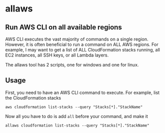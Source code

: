 # allaws
## Run AWS CLI on all available regions
AWS CLI executes the vast majority of commands on a single region. However, it is often beneficial to run a command on ALL AWS regions. 
For example, I may want to get a list of ALL CloudFormation stacks running, all EC2 instances, all SSH keys, or all Lambda layers. 

The allaws tool has 2 scripts, one for windows and one for linux. 
## Usage
First, you need to have an AWS CLI command to execute. For example, list the CloudFormation stacks

`aws cloudformation list-stacks --query "Stacks[*]."StackName"`

Now all you have to do is add `all` before your command, and make it 

`allaws cloudformation list-stacks --query "Stacks[*]."StackName"`


